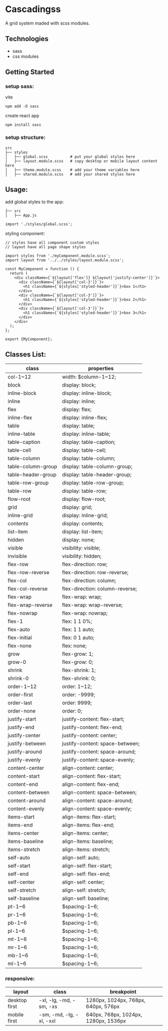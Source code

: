 # Cascadingss

A grid system maded with scss modules.

## Technologies
* sass
* css modules

## Getting Started
### setup sass:
vite
```
npm add -D sass
```
create react app
```
npm install sass
```
### setup structure:
```
src
├── styles
│   ├── global.scss          # put your global styles here
│   ├── layout.module.scss   # copy desktop or mobile layout content here
│   ├── theme.module.scss    # add your theme variables here
│   ├── shared.module.scss   # add your shared styles here
```

## Usage:
add global styles to the app:
```
├── src
│   ├── App.js

import './styles/global.scss';
```

styling component:
```
// styles have all component custom styles
// layout have all page shape styles

import styles from './myComponent.module.scss';
import layout from '../../styles/layout.module.scss';

const MyComponent = function () {
  return (
    <div className={`${layout['flex']} ${layout['justify-center']}`}>
      <div className={`${layout['col-3']}`}>
        <h1 className={`${styles['styled-header']}`}>box 1</h1>
      </div>
      <div className={`${layout['col-3']}`}>
        <h1 className={`${styles['styled-header']}`}>box 2</h1>
      </div>
      <div className={`${layout['col-3']}`}>
        <h1 className={`${styles['styled-header']}`}>box 3</h1>
      </div>
    </div>
  );
};

export {MyComponent};
```

## Classes List:
| class | properties |
|-------|------------|
| col-1~12 | width: $column-1~12;|
| block | display: block;|
| inline-block | display: inline-block;|
| inline | display: inline;|
| flex | display: flex;|
| inline-flex | display: inline-flex;|
| table | display: table;|
| inline-table | display: inline-table;|
| table-caption | display: table-caption;|
| table-cell | display: table-cell;|
| table-column | display: table-column;|
| table-column-group | display: table-column-group;|
| table-header-group | display: table-header-group;|
| table-row-group | display: table-row-group;|
| table-row | display: table-row;|
| flow-root | display: flow-root;|
| grid | display: grid;|
| inline-grid | display: inline-grid;|
| contents | display: contents;|
| list-item | display: list-item;|
| hidden | display: none;|
| visible | visibility: visible;|
| invisible | visibility: hidden;|
| flex-row | flex-direction: row;|
| flex-row-reverse | flex-direction: row-reverse;|
| flex-col | flex-direction: column;|
| flex-col-reverse | flex-direction: column-reverse;|
| flex-wrap | flex-wrap: wrap;|
| flex-wrap-reverse | flex-wrap: wrap-reverse;|
| flex-nowrap | flex-wrap: nowrap;|
| flex-1  | flex: 1 1 0%;|
| flex-auto | flex: 1 1 auto;|
| flex-initial | flex: 0 1 auto;|
| flex-none | flex: none;|
| grow | flex-grow: 1;|
| grow-0 | flex-grow: 0;|
| shrink | flex-shrink: 1;|
| shrink-0 | flex-shrink: 0;|
| order-1~12 | order: 1~12;|
| order-first | order: -9999;|
| order-last | order: 9999;|
| order-none | order: 0;|
| justify-start | justify-content: flex-start;|
| justify-end | justify-content: flex-end;|
| justify-center | justify-content: center;|
| justify-between | justify-content: space-between;|
| justify-around | justify-content: space-around;|
| justify-evenly | justify-content: space-evenly;|
| content-center | align-content: center;|
| content-start | align-content: flex-start;|
| content-end | align-content: flex-end;|
| content-between | align-content: space-between;|
| content-around | align-content: space-around;|
| content-evenly | align-content: space-evenly;|
| items-start | align-items: flex-start;|
| items-end | align-items: flex-end;|
| items-center | align-items: center;|
| items-baseline | align-items: baseline;|
| items-stretch | align-items: stretch;|
| self-auto | align-self: auto;|
| self-start | align-self: flex-start;|
| self-end | align-self: flex-end;|
| self-center | align-self: center;|
| self-stretch | align-self: stretch;|
| self-baseline | align-self: baseline;|
| pt-1~6 | $spacing-1~6;|
| pr-1~6 | $spacing-1~6;|
| pb-1~6 | $spacing-1~6;|
| pl-1~6 | $spacing-1~6;|
| mt-1~6 | $spacing-1~6;|
| mr-1~6 | $spacing-1~6;|
| mb-1~6 | $spacing-1~6;|
| ml-1~6 | $spacing-1~6;|

### responsive:
| layout | class | breakpoint |
|------|------|-------|
desktop first | -xl, -lg, -md, -sm, -xs| 1280px, 1024px, 768px, 640px, 576px|
mobile first | -sm, -md, -lg, -xl, -xxl| 640px, 768px, 1024px, 1280px, 1536px|
